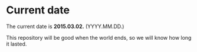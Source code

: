 # Current date

The current date is **2015.03.02.** (YYYY.MM.DD.)

This repository will be good when the world ends, so we will know how long it lasted.